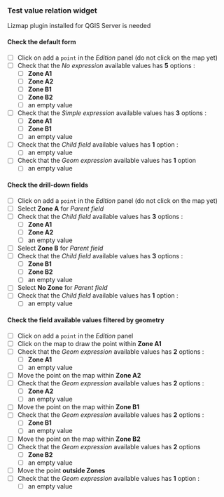 ### Test value relation widget

Lizmap plugin installed for QGIS Server is needed

#### Check the default form

* [ ] Click on add a `point` in the *Edition* panel (do not  click on the map yet)
* [ ] Check that the *No expression* available values has **5** options :
  * [ ] **Zone A1**
  * [ ] **Zone A2**
  * [ ] **Zone B1**
  * [ ] **Zone B2**
  * [ ] an empty value
* [ ] Check that the *Simple expression* available values has **3** options :
  * [ ] **Zone A1**
  * [ ] **Zone B1**
  * [ ] an empty value
* [ ] Check that the *Child field* available values has **1** option :
  * [ ] an empty value
* [ ] Check that the *Geom expression* available values has **1** option
  * [ ] an empty value

#### Check the drill-down fields

* [ ] Click on add a `point` in the *Edition* panel (do not  click on the map yet)
* [ ] Select **Zone A** for *Parent field*
* [ ] Check that the *Child field* available values has **3** options :
  * [ ] **Zone A1**
  * [ ] **Zone A2**
  * [ ] an empty value
* [ ] Select **Zone B** for *Parent field*
* [ ] Check that the *Child field* available values has **3** options :
  * [ ] **Zone B1**
  * [ ] **Zone B2**
  * [ ] an empty value
* [ ] Select **No Zone** for *Parent field*
* [ ] Check that the *Child field* available values has **1** option :
  * [ ] an empty value

#### Check the field available values filtered by geometry

* [ ] Click on add a `point` in the *Edition* panel
* [ ] Click on the map to draw the point within **Zone A1**
* [ ] Check that the *Geom expression* available values has **2** options :
  * [ ] **Zone A1**
  * [ ] an empty value
* [ ] Move the point on the map within **Zone A2**
* [ ] Check that the *Geom expression* available values has **2** options :
  * [ ] **Zone A2**
  * [ ] an empty value
* [ ] Move the point on the map within **Zone B1**
* [ ] Check that the *Geom expression* available values has **2** options :
  * [ ] **Zone B1**
  * [ ] an empty value
* [ ] Move the point on the map within **Zone B2**
* [ ] Check that the *Geom expression* available values has **2** options
  * [ ] **Zone B2**
  * [ ] an empty value
* [ ] Move the point **outside Zones**
* [ ] Check that the *Geom expression* available values has **1** option :
  * [ ] an empty value

